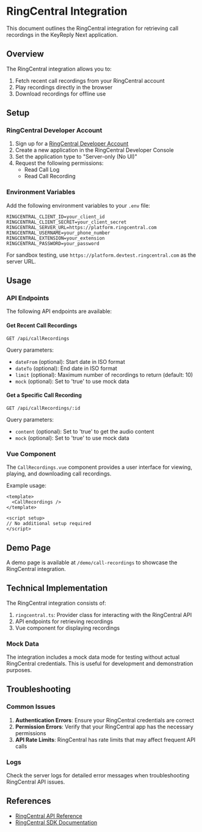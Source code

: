 # RingCentral Integration

This document outlines the RingCentral integration for retrieving call recordings in the KeyReply Next application.

## Overview

The RingCentral integration allows you to:

1. Fetch recent call recordings from your RingCentral account
2. Play recordings directly in the browser
3. Download recordings for offline use

## Setup

### RingCentral Developer Account

1. Sign up for a [RingCentral Developer Account](https://developers.ringcentral.com/login.html#/)
2. Create a new application in the RingCentral Developer Console
3. Set the application type to "Server-only (No UI)"
4. Request the following permissions:
   - Read Call Log
   - Read Call Recording

### Environment Variables

Add the following environment variables to your `.env` file:

```
RINGCENTRAL_CLIENT_ID=your_client_id
RINGCENTRAL_CLIENT_SECRET=your_client_secret
RINGCENTRAL_SERVER_URL=https://platform.ringcentral.com
RINGCENTRAL_USERNAME=your_phone_number
RINGCENTRAL_EXTENSION=your_extension
RINGCENTRAL_PASSWORD=your_password
```

For sandbox testing, use `https://platform.devtest.ringcentral.com` as the server URL.

## Usage

### API Endpoints

The following API endpoints are available:

#### Get Recent Call Recordings

```
GET /api/callRecordings
```

Query parameters:
- `dateFrom` (optional): Start date in ISO format
- `dateTo` (optional): End date in ISO format
- `limit` (optional): Maximum number of recordings to return (default: 10)
- `mock` (optional): Set to 'true' to use mock data

#### Get a Specific Call Recording

```
GET /api/callRecordings/:id
```

Query parameters:
- `content` (optional): Set to 'true' to get the audio content
- `mock` (optional): Set to 'true' to use mock data

### Vue Component

The `CallRecordings.vue` component provides a user interface for viewing, playing, and downloading call recordings.

Example usage:

```vue
<template>
  <CallRecordings />
</template>

<script setup>
// No additional setup required
</script>
```

## Demo Page

A demo page is available at `/demo/call-recordings` to showcase the RingCentral integration.

## Technical Implementation

The RingCentral integration consists of:

1. `ringcentral.ts`: Provider class for interacting with the RingCentral API
2. API endpoints for retrieving recordings
3. Vue component for displaying recordings

### Mock Data

The integration includes a mock data mode for testing without actual RingCentral credentials. This is useful for development and demonstration purposes.

## Troubleshooting

### Common Issues

1. **Authentication Errors**: Ensure your RingCentral credentials are correct
2. **Permission Errors**: Verify that your RingCentral app has the necessary permissions
3. **API Rate Limits**: RingCentral has rate limits that may affect frequent API calls

### Logs

Check the server logs for detailed error messages when troubleshooting RingCentral API issues.

## References

- [RingCentral API Reference](https://developers.ringcentral.com/api-reference)
- [RingCentral SDK Documentation](https://www.npmjs.com/package/@ringcentral/sdk)

